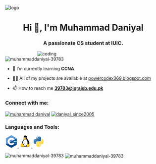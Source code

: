 ![logo](https://github.com/MuhammadDaniyal-39783/MuhammadDaniyal-39783/blob/main/Banner.jpg)
<h1 align="center">Hi 👋, I'm Muhammad Daniyal</h1>
<h3 align="center">A passionate CS student at IUIC.</h3>

<img align="right" alt="coding" width="400" src="https://giffiles.alphacoders.com/174/1744.gif">

<p align="left"> <img src="https://komarev.com/ghpvc/?username=muhammaddaniyal-39783&label=Profile%20views&color=0e75b6&style=flat" alt="muhammaddaniyal-39783" /> </p>

- 🌱 I’m currently learning **CCNA**

- 👨‍💻 All of my projects are available at [powercodex369.blogspot.com](powercodex369.blogspot.com)

- 📫 How to reach me **39783@iqraisb.edu.pk**

<h3 align="left">Connect with me:</h3>
<p align="left">
<a href="https://linkedin.com/in/muhammad daniyal" target="blank"><img align="center" src="https://raw.githubusercontent.com/rahuldkjain/github-profile-readme-generator/master/src/images/icons/Social/linked-in-alt.svg" alt="muhammad daniyal" height="30" width="40" /></a>
<a href="https://instagram.com/daniyal_since2005" target="blank"><img align="center" src="https://raw.githubusercontent.com/rahuldkjain/github-profile-readme-generator/master/src/images/icons/Social/instagram.svg" alt="daniyal_since2005" height="30" width="40" /></a>
</p>

<h3 align="left">Languages and Tools:</h3>
<p align="left"> <a href="https://www.w3schools.com/cpp/" target="_blank" rel="noreferrer"> <img src="https://raw.githubusercontent.com/devicons/devicon/master/icons/cplusplus/cplusplus-original.svg" alt="cplusplus" width="40" height="40"/> </a> <a href="https://www.linux.org/" target="_blank" rel="noreferrer"> <img src="https://raw.githubusercontent.com/devicons/devicon/master/icons/linux/linux-original.svg" alt="linux" width="40" height="40"/> </a> <a href="https://www.python.org" target="_blank" rel="noreferrer"> <img src="https://raw.githubusercontent.com/devicons/devicon/master/icons/python/python-original.svg" alt="python" width="40" height="40"/> </a> </p>

<p><img align="left" src="https://github-readme-stats.vercel.app/api/top-langs?username=muhammaddaniyal-39783&show_icons=true&locale=en&layout=compact" alt="muhammaddaniyal-39783" /></p>

<p>&nbsp;<img align="center" src="https://github-readme-stats.vercel.app/api?username=muhammaddaniyal-39783&show_icons=true&locale=en" alt="muhammaddaniyal-39783" /></p>
